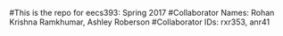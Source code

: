 #This is the repo for eecs393: Spring 2017
#Collaborator Names: Rohan Krishna Ramkhumar, Ashley Roberson
#Collaborator IDs: rxr353, anr41



